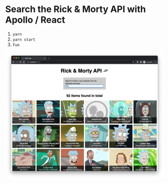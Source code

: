 # Search the Rick & Morty API with Apollo / React

1. ```yarn ```  
2. ```yarn start ```
3. ```Fun ```

![Rick & Morty API](https://github.com/guusvandewal/apollo-rick-morty-api/blob/master/src/static/rick-morty-api.png?raw=true)
